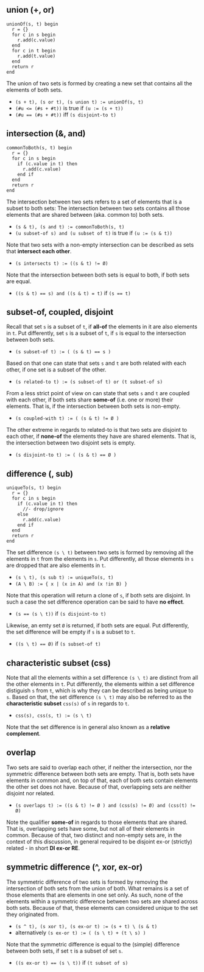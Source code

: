 
<!-- ======================================================================= -->
## union (+, or)

```
unionOf(s, t) begin
  r = {}
  for c in s begin
    r.add(c.value)
  end
  for c in t begin
    r.add(t.value)
  end
  return r
end
```

The union of two sets is formed by creating a new set that contains all the
elements of both sets.

* `(s + t), (s or t), (s union t) := unionOf(s, t)`
* `(#u <= (#s + #t))` is true if `(u := (s + t))`
* `(#u == (#s + #t))` iff `(s disjoint-to t)`

<!-- ======================================================================= -->
## intersection (&, and)

```
commonToBoth(s, t) begin
  r = {}
  for c in s begin
    if (c.value in t) then
      r.add(c.value)
    end if
  end
  return r
end
```

The intersection between two sets refers to a set of elements that is a subset
to both sets: The intersection between two sets contains all those elements
that are shared between (aka. common to) both sets.

* `(s & t), (s and t) := commonToBoth(s, t)`
* `(u subset-of s) and (u subset of t)` is true if `(u := (s & t))`

Note that two sets with a non-empty intersection can be described as
sets that **intersect each other**.

* `(s intersects t) := ((s & t) != Ø)`

Note that the intersection between both sets is equal to both,
if both sets are equal.

* `((s & t) == s) and ((s & t) = t)` if `(s == t)`

<!-- ======================================================================= -->
## subset-of, coupled, disjoint

Recall that set `s` is a subset of `t`, if **all-of** the elements in it are
also elements in `t`. Put differently, set `s` is a subset of `t`, if `s` is
equal to the intersection between both sets.

* `(s subset-of t) := ( (s & t) == s )`

Based on that one can state that sets `s` and `t` are both related with each
other, if one set is a subset of the other.

* `(s related-to t) := (s subset-of t) or (t subset-of s)`

From a less strict point of view on can state that sets `s` and `t` are
coupled with each other, if both sets share **some-of** (i.e. one or more)
their elements. That is, if the intersection between both sets is non-empty.

* `(s coupled-with t) := ( (s & t) != Ø )`

The other extreme in regards to related-to is that two sets are disjoint to
each other, if **none-of** the elements they have are shared elements. That
is, the intersection between two disjoint sets is empty.

* `(s disjoint-to t) := ( (s & t) == Ø )`

<!-- ======================================================================= -->
## difference (\, sub)

```
uniqueTo(s, t) begin
  r = {}
  for c in s begin
    if (c.value in t) then
      //- drop/ignore
    else
      r.add(c.value)
    end if
  end
  return r
end
```

The set difference `(s \ t)` between two sets is formed by removing all the
elements in `t` from the elements in `s`. Put differently, all those elements
in `s` are dropped that are also elements in `t`.

* `(s \ t), (s sub t) := uniqueTo(s, t)`
* `(A \ B) := { x | (x in A) and (x !in B) }`

Note that this operation will return a clone of `s`, if both sets are disjoint.
In such a case the set difference operation can be said to have **no effect**.

* `(s == (s \ t))` if `(s disjoint-to t)`

Likewise, an emty set `Ø` is returned, if both sets are equal. Put differently,
the set difference will be empty if `s` is a subset to `t`.

* `((s \ t) == Ø)` if `(s subset-of t)`

<!-- ======================================================================= -->
## characteristic subset (css)

Note that all the elements within a set difference `(s \ t)` are distinct from
all the other elements in `t`. Put differently, the elements within a set
difference distiguish `s` from `t`, which is why they can be described as being
unique to `s`. Based on that, the set difference `(s \ t)` may also be referred
to as the **characteristic subset** `css(s)` of `s` in regards to `t`.

* `css(s), css(s, t) := (s \ t)`

Note that the set difference is in general also known as a **relative complement**.

<!-- ======================================================================= -->
## overlap

Two sets are said to overlap each other, if neither the intersection, nor the
symmetric difference between both sets are empty. That is, both sets have
elements in common and, on top of that, each of both sets contain elements the
other set does not have. Because of that, overlapping sets are neither disjoint
nor related.

* `(s overlaps t) := ((s & t) != Ø ) and (css(s) != Ø) and (css(t) != Ø)`

Note the qualifier **some-of** in regards to those elements that are shared.
That is, overlapping sets have some, but not all of their elements in common.
Because of that, two distinct and non-empty sets are, in the context of this
discussion, in general required to be disjoint ex-or (strictly) related - in
short **DI ex-or RE**.

<!-- ======================================================================= -->
## symmetric difference (^, xor, ex-or)

The symmetric difference of two sets is formed by removing the intersection of
both sets from the union of both. What remains is a set of those elements that
are elements in one set only. As such, none of the elements within a symmetric
difference between two sets are shared across both sets. Because of that, these
elements can considered unique to the set they originated from.

* `(s ^ t), (s xor t), (s ex-or t) := (s + t) \ (s & t)`
* alternatively `(s ex-or t) := ( (s \ t) + (t \ s) )`

Note that the symmetric difference is equal to the (simple) difference between
both sets, if set `t` is a subset of set `s`.

* `((s ex-or t) == (s \ t))` if `(t subset of s)`
